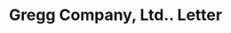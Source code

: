 ---
doi: 10.7916/D82Z2HJF
date_other: '1912'
date_other_textual: '1912'
form: correspondence
genre:
- Letters (correspondence)
name:
- Gregg Company, Ltd.
object_in_context_url: https://biggert.cul.columbia.edu/items/view/ave_biggert_00796
subject_hierarchical_geographic:
- Hackensack, New Jersey, United States
subject_name:
- Gregg Company, Ltd.
title: Gregg Company, Ltd.. Letter
sort_title: Gregg Company, Ltd.. Letter
call_number: ave_biggert_00796
coordinates:
- 40.889398,-74.045698
pid: ave_biggert_00796
identifiers: ave_biggert_00796
permalink: /biggert/ave_biggert_00796/
layout: iiif-image-page
---